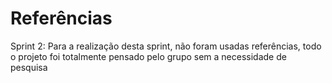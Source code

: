 # Referências

Sprint 2: Para a realização desta sprint, não foram usadas referências, todo o projeto foi totalmente pensado pelo grupo sem a necessidade de pesquisa
